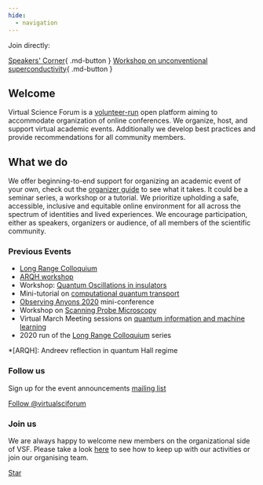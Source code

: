 ```yaml
---
hide:
  - navigation
---
```


Join directly:

[Speakers' Corner](speakers-corner.md){ .md-button }
[Workshop on unconventional superconductivity](unconventional-superconductivity.md){ .md-button }

## Welcome

Virtual Science Forum is a [volunteer-run](whoweare.md) open platform aiming to accommodate organization of online conferences.
We organize, host, and support virtual academic events.
Additionally we develop best practices and provide recommendations for all community members.

## What we do

We offer beginning-to-end support for organizing an academic event of your own, check out the [organizer guide](organizerguide.md) to see what it takes. It could be a seminar series, a workshop or a tutorial. We prioritize upholding a safe, accessible, inclusive and equitable online environment for all across the spectrum of identities and lived experiences. We encourage participation, either as speakers, organizers or audience, of all members of the scientific community.

### Previous Events
* [Long Range Colloquium](long_range_colloquium.md)
* [ARQH workshop](arqh.md)
* Workshop: [Quantum Oscillations in insulators](quantum-oscillations-insulators.md)
* Mini-tutorial on [computational quantum transport](quantum-transport-workshop.md)
* [Observing Anyons 2020](Observing_Anyons_2020.md) mini-conference
* Workshop on [Scanning Probe Microscopy](SPM_workshop.md)
* Virtual March Meeting sessions on [quantum information and machine learning](inauguralsession.md)
* 2020 run of the [Long Range Colloquium](long_range_colloquium.md) series

*[ARQH]: Andreev reflection in quantum Hall regime

### Follow us

Sign up for the event announcements [mailing list](mailinglist.md)

<style>
iframe.twitter-follow-button {
    border: none;
}
</style>
<a href="https://twitter.com/virtualsciforum?ref_src=twsrc%5Etfw" class="twitter-follow-button" data-size="large" data-dnt="true" data-show-count="true">Follow @virtualsciforum</a><script async src="https://platform.twitter.com/widgets.js" charset="utf-8"></script>

### Join us

We are always happy to welcome new members on the organizational side of VSF. 
Please take a look [here](contact.md) to see how to keep up with our activities or join our organising team.

<a class="github-button" href="https://github.com/virtualscienceforum/virtualscienceforum" data-size="large" data-show-count="true" aria-label="Star virtualscienceforum/virtualscienceforum on GitHub">Star</a>

<script async defer src="https://buttons.github.io/buttons.js"></script>

<!-- Redirect for backwards compatibility with docsify -->
<script>
if (window.location.hash.startsWith("#/")) {
    window.location.href = `${window.location.origin}${window.location.hash.substring(1)}`
}
</script>
